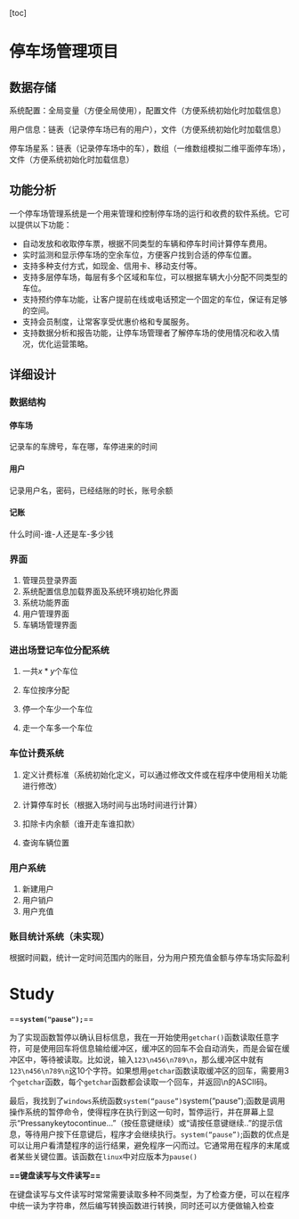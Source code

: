 [toc]

# 停车场管理项目

## 数据存储

系统配置：全局变量（方便全局使用），配置文件（方便系统初始化时加载信息）

用户信息：链表（记录停车场已有的用户），文件（方便系统初始化时加载信息）

停车场星系：链表（记录停车场中的车），数组（一维数组模拟二维平面停车场），文件（方便系统初始化时加载信息）

## 功能分析

一个停车场管理系统是一个用来管理和控制停车场的运行和收费的软件系统。它可以提供以下功能：

-   自动发放和收取停车票，根据不同类型的车辆和停车时间计算停车费用。
-   实时监测和显示停车场的空余车位，方便客户找到合适的停车位置。
-   支持多种支付方式，如现金、信用卡、移动支付等。
-   支持多层停车场，每层有多个区域和车位，可以根据车辆大小分配不同类型的车位。
-   支持预约停车功能，让客户提前在线或电话预定一个固定的车位，保证有足够的空间。
-   支持会员制度，让常客享受优惠价格和专属服务。
-   支持数据分析和报告功能，让停车场管理者了解停车场的使用情况和收入情况，优化运营策略。

## 详细设计

### 数据结构

#### 停车场

记录车的车牌号，车在哪，车停进来的时间

#### 用户

记录用户名，密码，已经结账的时长，账号余额

#### 记账

什么时间-谁-人还是车-多少钱

### 界面

1.   管理员登录界面
2.   系统配置信息加载界面及系统环境初始化界面
3.   系统功能界面
4.   用户管理界面
5.   车辆场管理界面

### 进出场登记车位分配系统

1.   一共$x*y$个车位

2.   车位按序分配

3.   停一个车少一个车位

4.   走一个车多一个车位

### 车位计费系统

1.   定义计费标准（系统初始化定义，可以通过修改文件或在程序中使用相关功能进行修改）

2.   计算停车时长（根据入场时间与出场时间进行计算）

3.   扣除卡内余额（谁开走车谁扣款）

4.   查询车辆位置

### 用户系统

1.   新建用户
2.   用户销户
3.   用户充值

### 账目统计系统（未实现）

根据时间戳，统计一定时间范围内的账目，分为用户预充值金额与停车场实际盈利


# Study

==**`system("pause");`**==

为了实现函数暂停以确认目标信息，我在一开始使用`getchar()`函数读取任意字符，可是使用回车将信息输给缓冲区，缓冲区的回车不会自动消失，而是会留在缓冲区中，等待被读取。比如说，输入`123\n456\n789\n`，那么缓冲区中就有`123\n456\n789\n`这10个字符。如果想用`getchar`函数读取缓冲区的回车，需要用3个`getchar`函数，每个`getchar`函数都会读取一个回车，并返回\n的ASCII码。

最后，我找到了`windows`系统函数`system(“pause”)`system(“pause”);函数是调用操作系统的暂停命令，使得程序在执行到这一句时，暂停运行，并在屏幕上显示“Pressanykeytocontinue...”（按任意键继续）或“请按任意键继续..”的提示信息，等待用户按下任意键后，程序才会继续执行。`system(“pause”)`;函数的优点是可以让用户看清楚程序的运行结果，避免程序一闪而过。它通常用在程序的末尾或者某些关键位置。该函数在`linux`中对应版本为`pause()`

**==键盘读写与文件读写==**

在键盘读写与文件读写时常常需要读取多种不同类型，为了检查方便，可以在程序中统一读为字符串，然后编写转换函数进行转换，同时还可以方便做输入检查